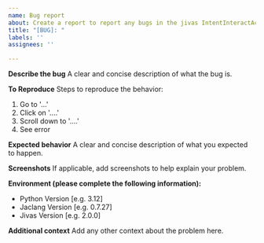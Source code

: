 ```yaml
---
name: Bug report
about: Create a report to report any bugs in the jivas IntentInteractAction.
title: "[BUG]: "
labels: ''
assignees: ''

---
```


**Describe the bug**
A clear and concise description of what the bug is.

**To Reproduce**
Steps to reproduce the behavior:
1. Go to '...'
2. Click on '....'
3. Scroll down to '....'
4. See error

**Expected behavior**
A clear and concise description of what you expected to happen.

**Screenshots**
If applicable, add screenshots to help explain your problem.

**Environment (please complete the following information):**
 - Python Version [e.g. 3.12]
 - Jaclang Version [e.g. 0.7.27]
 - Jivas Version [e.g. 2.0.0]

**Additional context**
Add any other context about the problem here.
